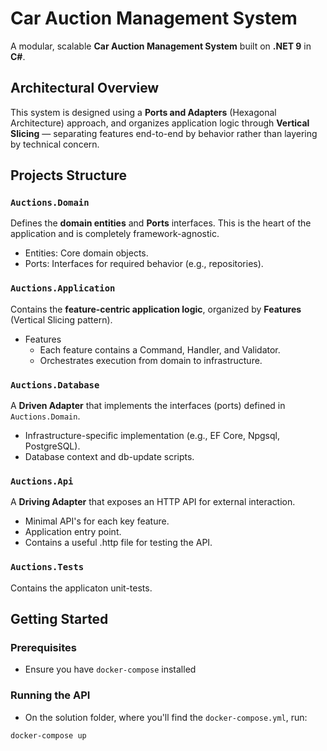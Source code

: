 # Car Auction Management System

A modular, scalable **Car Auction Management System** built on **.NET 9** in **C#**.

## Architectural Overview

This system is designed using a **Ports and Adapters** (Hexagonal Architecture) approach, and organizes application logic through **Vertical Slicing** — separating features end-to-end by behavior rather than layering by technical concern.

## Projects Structure

### `Auctions.Domain`  
Defines the **domain entities** and **Ports** interfaces. This is the heart of the application and is completely framework-agnostic.

- Entities: Core domain objects.
- Ports: Interfaces for required behavior (e.g., repositories).

### `Auctions.Application`  
Contains the **feature-centric application logic**, organized by **Features** (Vertical Slicing pattern).

- Features
  - Each feature contains a Command, Handler, and Validator.
  - Orchestrates execution from domain to infrastructure.

### `Auctions.Database`  
A **Driven Adapter** that implements the interfaces (ports) defined in `Auctions.Domain`.

- Infrastructure-specific implementation (e.g., EF Core, Npgsql, PostgreSQL).
- Database context and db-update scripts.

### `Auctions.Api`  
A **Driving Adapter** that exposes an HTTP API for external interaction.

- Minimal API's for each key feature.
- Application entry point.
- Contains a useful .http file for testing the API.

### `Auctions.Tests`
Contains the applicaton unit-tests.

## Getting Started

### Prerequisites

- Ensure you have `docker-compose` installed

### Running the API

- On the solution folder, where you'll find the `docker-compose.yml`, run:

```bash
docker-compose up

